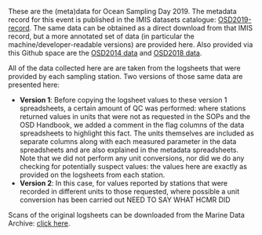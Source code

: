 These are the (meta)data for Ocean Sampling Day 2019. The metadata record for this event is published in the IMIS datasets catalogue: [OSD2019-record](https://www.vliz.be/en/imis?module=dataset&dasid=7917). The same data can be obtained as a direct download from that IMIS record, but a more annotated set of data (in particular the machine/developer-readable versions) are provided here.
Also provided via this Github space are the [OSD2014 data](https://github.com/ocean-sampling-day/OSD2014) and [OSD2018 data](https://github.com/ocean-sampling-day/OSD2018).

All of the data collected here are are taken from the logsheets that were provided by each sampling station. Two versions of those same data are presented here:
- **Version 1**: Before copying the logsheet values to these version 1 spreadsheets, a certain amount of QC was performed: where stations returned values in units that were not as requested in the SOPs and the OSD Handbook, we added a comment in the flag columns of the data spreadsheets to highlight this fact. The units themselves are included as separate columns along with each measured parameter in the data spreadsheets and are also explained in the metadata spreadsheets. Note that we did not perform any unit conversions, nor did we do any checking for potentially suspect values: the values here are exactly as provided on the logsheets from each station. 
- **Version 2**: In this case, for values reported by stations that were recorded in different units to those requested, where possible a unit conversion has been carried out NEED TO SAY WHAT HCMR DID 

Scans of the original logsheets can be downloaded from the Marine Data Archive: [click here](https://mda.vliz.be/directlink.php?fid=VLIZ_00000615_625ebbe05686f491055780).

